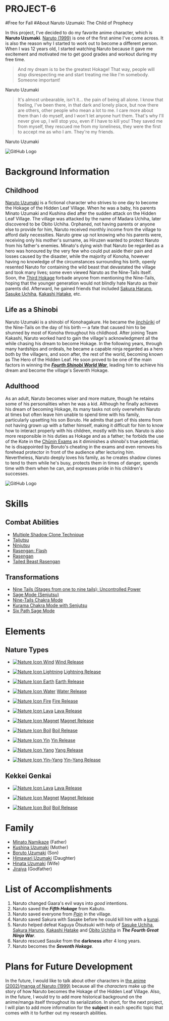 # PROJECT-6
<body>
 #Free for Fall
 #About Naruto Uzumaki: The Child of Prophecy 

  In this project, I've decided to do my favorite anime character, which is **Naruto Uzumaki**. [Naruto (1999)](https://naruto.fandom.com/wiki/Naruto_%28series%29)
 is one of the first anime I've come across. It is also the reason why I started to work out to become a different person. When I was 12 years old, I started watching Naruto because it gave me excitement and motivated me to get good grades and workout during my free time. 


> And my dream is to be the greatest Hokage! That way, people will stop disrespecting me and start treating me like I'm somebody. Someone important!

Naruto Uzumaki 

> It's almost unbearable, isn't it... the pain of being all alone. I know that feeling, I've been there, in that dark and lonely place, but now there are others, other people who mean a lot to me. I care more about them than I do myself, and I won't let anyone hurt them. That's why I'll never give up, I will stop you, even if I have to kill you! They saved me from myself, they rescued me from my loneliness, they were the first to accept me as who I am. They're my friends.

Naruto Uzumaki

![GitHub Logo](https://wallpapercave.com/wp/wp2001685.png)




# Background Information

## Childhood

[Naruto Uzumaki](https://www.amazon.co.uk/CoolChange-Kakemono-Roll-up-Poster-Naruto/dp/B00XIAR3AO) is a fictional character who strives to one day to become the Hokage of the Hidden Leaf Village. When he was a baby, his parents Minato Uzumaki and Kushina died after the sudden attack on the Hidden Leaf Village. The village was attacked by the name of Madara Uchiha, later discovered to be Obito Uchiha. Orphaned, not having parents or anyone else to provide for him, Naruto received monthly income from the village to afford daily necessities. Naruto grew up not knowing who his parents were, receiving only his mother's surname, as Hiruzen wanted to protect Naruto from his father's enemies. Minato's dying wish that Naruto be regarded as a hero was honoured by the very few who could put aside their pain and losses caused by the disaster, while the majority of Konoha, however having no knowledge of the circumstances surrounding his birth, openly resented Naruto for containing the wild beast that devastated the village and took many lives; some even viewed Naruto as the Nine-Tails itself. Soon, the [Third Hokage](https://naruto.fandom.com/wiki/Hiruzen_Sarutobi) forbade anyone from mentioning the Nine-Tails, hoping that the younger generation would not blindly hate Naruto as their parents did. Afterward, he gained friends that included [Sakura Haruno](https://naruto.fandom.com/wiki/Sakura_Haruno#Part%20I), [Sasuke Uchiha](https://naruto.fandom.com/wiki/Sasuke_Uchiha), [Kakashi Hatake](https://naruto.fandom.com/wiki/Kakashi_Hatake#Parts%20I-II), etc. 

## Life as a Shinobi 

Naruto Uzumaki is a shinobi of Konohagakure. He became the [jinchūriki](https://naruto.fandom.com/wiki/Jinch%C5%ABriki) of the Nine-Tails on the day of his birth — a fate that caused him to be shunned by most of Konoha throughout his childhood. After joining Team Kakashi, Naruto worked hard to gain the village's acknowledgment all the while chasing his dream to become Hokage. In the following years, through many hardships and ordeals, he became a capable ninja regarded as a hero both by the villagers, and soon after, the rest of the world, becoming known as The Hero of the Hidden Leaf. He soon proved to be one of the main factors in winning the [***Fourth Shinobi World War***](https://naruto.fandom.com/wiki/Fourth_Shinobi_World_War), leading him to achieve his dream and become the village's Seventh Hokage.

## Adulthood

As an adult, Naruto becomes wiser and more mature, though he retains some of his personalities when he was a kid. Although he finally achieves his dream of becoming Hokage, its many tasks not only overwhelm Naruto at times but often leave him unable to spend time with his family, particularly upsetting his son Boruto. He admits that part of this stems from not having grown up with a father himself, making it difficult for him to know how to interact properly with his children, mostly with his son. Naruto is also more responsible in his duties as Hokage and as a father; he forbids the use of the Kote in the [Chūnin Exams](https://naruto.fandom.com/wiki/Ch%C5%ABnin_Exams) as it diminishes a shinobi's true potential; he is disappointed by Boruto's cheating in the exams and even removes his forehead protector in front of the audience after lecturing him. Nevertheless, Naruto deeply loves his family, as he creates shadow clones to tend to them while he's busy, protects them in times of danger, spends time with them when he can, and expresses pride in his children's successes.


![GitHub Logo](https://i0.wp.com/theartmad.com/wp-content/uploads/2015/05/Naruto-Shippuden-Wallpaper-Naruto-Nine-Tail-Form-3.jpg)

# Skills 

## Combat Abilities

-  [Multiple Shadow Clone Technique](https://naruto.fandom.com/wiki/Multiple_Shadow_Clone_Technique)
-  [Taijutsu](https://naruto.fandom.com/wiki/Taijutsu)
-  [Ninjutsu](https://naruto.fandom.com/wiki/Ninjutsu)
-  [Rasengan: Flash](https://naruto.fandom.com/wiki/Rasengan:_Flash) 
-  [Rasengan](https://naruto.fandom.com/wiki/Rasengan)
-  [Tailed Beast Rasengan](https://naruto.fandom.com/wiki/Tailed_Beast_Rasengan)

 
## Transformations 

-   [Nine Tails (Stages from one to nine tails); Uncontrolled Power](https://naruto.fandom.com/wiki/Kurama)
-   [Sage Mode (Senjutsu)](https://naruto.fandom.com/wiki/Senjutsu)
-   [Nine-Tails Chakra Mode](https://naruto.fandom.com/wiki/Nine-Tails_Chakra_Mode)
-   [Kurama Chakra Mode with Senjutsu](https://naruto.fandom.com/wiki/Nine-Tails_Chakra_Mode)
-   [Six Path Sage Mode](https://naruto.fandom.com/wiki/Six_Paths_Sage_Mode) 

 
 
 # Elements 
 
 ## Nature Types

- [![Nature Icon Wind](https://vignette.wikia.nocookie.net/naruto/images/7/7a/Nature_Icon_Wind.svg/revision/latest/scale-to-width-down/18?cb=20091012163149)](https://naruto.fandom.com/wiki/Wind_Release "Wind Release")  [Wind Release](https://naruto.fandom.com/wiki/Wind_Release "Wind Release") 
-   [![Nature Icon Lightning](https://vignette.wikia.nocookie.net/naruto/images/a/a3/Nature_Icon_Lightning.svg/revision/latest/scale-to-width-down/18?cb=20091021173339)](https://naruto.fandom.com/wiki/Lightning_Release "Lightning Release") [Lightning Release](https://naruto.fandom.com/wiki/Lightning_Release "Lightning Release")

-   [![Nature Icon Earth](https://vignette.wikia.nocookie.net/naruto/images/5/52/Nature_Icon_Earth.svg/revision/latest/scale-to-width-down/18?cb=20091012162502)](https://naruto.fandom.com/wiki/Earth_Release "Earth Release") [Earth Release](https://naruto.fandom.com/wiki/Earth_Release "Earth Release")

-   [![Nature Icon Water](https://vignette.wikia.nocookie.net/naruto/images/a/ab/Nature_Icon_Water.svg/revision/latest/scale-to-width-down/18?cb=20091012165923)](https://naruto.fandom.com/wiki/Water_Release "Water Release") [Water Release](https://naruto.fandom.com/wiki/Water_Release "Water Release")

-   [![Nature Icon Fire](https://vignette.wikia.nocookie.net/naruto/images/b/bf/Nature_Icon_Fire.svg/revision/latest/scale-to-width-down/18?cb=20091012120333)](https://naruto.fandom.com/wiki/Fire_Release "Fire Release") [Fire Release](https://naruto.fandom.com/wiki/Fire_Release "Fire Release")

-   [![Nature Icon Lava](https://vignette.wikia.nocookie.net/naruto/images/4/48/Nature_Icon_Lava.svg/revision/latest/scale-to-width-down/18?cb=20091012121231)](https://naruto.fandom.com/wiki/Lava_Release "Lava Release") [Lava Release](https://naruto.fandom.com/wiki/Lava_Release "Lava Release")

-   [![Nature Icon Magnet](https://vignette.wikia.nocookie.net/naruto/images/7/7a/Nature_Icon_Magnet.svg/revision/latest/scale-to-width-down/18?cb=20100919225105)](https://naruto.fandom.com/wiki/Magnet_Release "Magnet Release") [Magnet Release](https://naruto.fandom.com/wiki/Magnet_Release "Magnet Release")

-   [![Nature Icon Boil](https://vignette.wikia.nocookie.net/naruto/images/e/e9/Nature_Icon_Boil.svg/revision/latest/scale-to-width-down/18?cb=20091012115429)](https://naruto.fandom.com/wiki/Boil_Release "Boil Release") [Boil Release](https://naruto.fandom.com/wiki/Boil_Release "Boil Release")

-   [![Nature Icon Yin](https://vignette.wikia.nocookie.net/naruto/images/d/de/Nature_Icon_Yin.svg/revision/latest/scale-to-width-down/18?cb=20100916093714)](https://naruto.fandom.com/wiki/Yin_Release "Yin Release") [Yin Release](https://naruto.fandom.com/wiki/Yin_Release "Yin Release")

-   [![Nature Icon Yang](https://vignette.wikia.nocookie.net/naruto/images/6/64/Nature_Icon_Yang.svg/revision/latest/scale-to-width-down/18?cb=20100916093715)](https://naruto.fandom.com/wiki/Yang_Release "Yang Release") [Yang Release](https://naruto.fandom.com/wiki/Yang_Release "Yang Release")

-   [![Nature Icon Yin–Yang](https://vignette.wikia.nocookie.net/naruto/images/e/e2/Nature_Icon_Yin%E2%80%93Yang.svg/revision/latest/scale-to-width-down/18?cb=20100916093715)](https://naruto.fandom.com/wiki/Yin%E2%80%93Yang_Release "Yin–Yang Release") [Yin–Yang Release](https://naruto.fandom.com/wiki/Yin%E2%80%93Yang_Release "Yin–Yang Release")

 ## Kekkei Genkai
 
  -   [![Nature Icon Lava](https://vignette.wikia.nocookie.net/naruto/images/4/48/Nature_Icon_Lava.svg/revision/latest/scale-to-width-down/18?cb=20091012121231)](https://naruto.fandom.com/wiki/Lava_Release "Lava Release") [Lava Release](https://naruto.fandom.com/wiki/Lava_Release "Lava Release")

-   [![Nature Icon Magnet](https://vignette.wikia.nocookie.net/naruto/images/7/7a/Nature_Icon_Magnet.svg/revision/latest/scale-to-width-down/18?cb=20100919225105)](https://naruto.fandom.com/wiki/Magnet_Release "Magnet Release") [Magnet Release](https://naruto.fandom.com/wiki/Magnet_Release "Magnet Release")

-   [![Nature Icon Boil](https://vignette.wikia.nocookie.net/naruto/images/e/e9/Nature_Icon_Boil.svg/revision/latest/scale-to-width-down/18?cb=20091012115429)](https://naruto.fandom.com/wiki/Boil_Release "Boil Release") [Boil Release](https://naruto.fandom.com/wiki/Boil_Release "Boil Release")

# Family

 - [Minato Namikaze](https://hero.fandom.com/wiki/Minato_Namikaze) (Father)
 - [Kushina Uzumaki](https://hero.fandom.com/wiki/Kushina_Uzumaki) (Mother)
 - [Boruto Uzumaki](https://hero.fandom.com/wiki/Boruto_Uzumaki?file=80u0PcZ.png) (Son)
 - [Himawari Uzumaki](https://hero.fandom.com/wiki/Himawari_Uzumaki) (Daughter)
 - [Hinata Uzumaki](https://hero.fandom.com/wiki/Hinata_Hy%C5%ABga) (Wife)
 - [Jiraiya](https://hero.fandom.com/wiki/Jiraiya) (Godfather) 
 
 
 # List of Accomplishments

1. Naruto changed Gaara's evil ways into *good* intentions.
2. Naruto saved the ***Fifth Hokage*** from Kabuto. 
3. Naruto saved everyone from [*Pain*](https://naruto.fandom.com/wiki/Pain%27s_Assault) in the village. 
4. Naruto saved Sakura with Sasake before he could kill him with a [kunai](https://www.amazon.com/Hunting-Paracord-Wrapped-throwing-EcoGift/dp/B075T6BGKR/ref=asc_df_B075T6BGKR/?tag=bingshoppinga-20&linkCode=df0&hvadid=%7Bcreative%7D&hvpos=%7Badposition%7D&hvnetw=o&hvrand=%7Brandom%7D&hvpone=&hvptwo=&hvqmt=e&hvdev=c&hvdvcmdl=%7Bdevicemodel%7D&hvlocint=&hvlocphy=&hvtargid=pla-4583932699493754&psc=1).
5. Naruto helped defeat Kaguya Ōtsutsuki with help of [Sasuke Uchiha](https://naruto.fandom.com/wiki/Sasuke_Uchiha), [Sakura Haruno](https://naruto.fandom.com/wiki/Sakura_Haruno#Part%20I), [Kakashi Hatake](https://naruto.fandom.com/wiki/Kakashi_Hatake#Parts%20I-II)  and [Obito Uchiha](https://naruto.fandom.com/wiki/Obito_Uchiha#Obito) 
in ***The Fourth Great Ninja War***.
6. Naruto rescued Sasuke from the **darkness** after 4 long years. 
7. Naruto becomes the ***Seventh Hokage***.




# Plans for Future Development
In the future, I would like to talk about other characters in [the anime (2002)](https://www.imdb.com/title/tt0409591/)/[manga of Naruto (1999)](https://en.wikipedia.org/wiki/List_of_Naruto_volumes) because all the *characters* make up the story of how Naruto becomes the Hokage of the Hidden Leaf Village. Also, in the future, I would try to add more historical background on the anime/manga itself throughout its serialization. In short, for the next project, I will plan to add more information for the **subject** in each specific topic that comes with it to further out my research abilities.  
